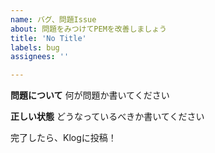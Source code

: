 ```yaml
---
name: バグ、問題Issue
about: 問題をみつけてPEMを改善しましょう
title: 'No Title'
labels: bug
assignees: ''

---
```


**問題について** 何が問題か書いてください

**正しい状態** どうなっているべきか書いてください


完了したら、Klogに投稿！
